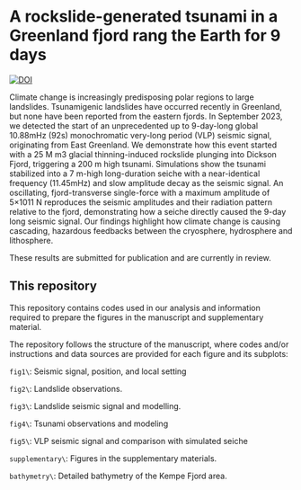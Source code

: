# A rockslide-generated tsunami in a Greenland fjord rang the Earth for 9 days

[![DOI](https://zenodo.org/badge/724008094.svg)](https://zenodo.org/doi/10.5281/zenodo.10449632)

Climate change is increasingly predisposing polar regions to large landslides. Tsunamigenic landslides have occurred recently in Greenland, but none have been reported from the eastern fjords. In  September 2023, we detected the start of an unprecedented up to 9-day-long global 10.88mHz (92s) monochromatic very-long period (VLP) seismic signal, originating from East Greenland. We demonstrate how this event started with a 25 M m3 glacial thinning-induced rockslide plunging into Dickson Fjord, triggering a 200 m high tsunami. Simulations show the tsunami stabilized into a 7 m-high long-duration seiche with a near-identical frequency (11.45mHz) and slow amplitude decay as the seismic signal. An oscillating, fjord-transverse single-force with a maximum amplitude of 5×1011 N reproduces the seismic amplitudes and their radiation pattern relative to the fjord, demonstrating how a seiche directly caused the 9-day long seismic signal. Our findings highlight how climate change is causing cascading, hazardous feedbacks between the cryosphere, hydrosphere and lithosphere.

These results are submitted for publication and are currently in review.

## This repository

This repository contains codes used in our analysis and information required to prepare the figures in the manuscript and supplementary material.

The repository follows the structure of the manuscript, where codes and/or instructions and data sources are provided for each figure and its subplots:

`fig1\`: Seismic signal, position, and local setting

`fig2\`: Landslide observations.

`fig3\`: Landslide seismic signal and modelling.

`fig4\`: Tsunami observations and modeling

`fig5\`: VLP seismic signal and comparison with simulated seiche

`supplementary\`: Figures in the supplementary materials.

`bathymetry\`: Detailed bathymetry of the Kempe Fjord area.
